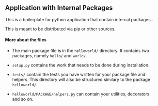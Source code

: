 ## Application with Internal Packages

This is a boilerplate for python application that contain internal packages..

This is meant to be distributed via pip or other sources.


#### More about the files

- The main package file is in the `helloworld/` directory. It contains two packages, namely `hello/` and `world/`. 

- `setup.py` contains the work that needs to be done during installation.

- `tests/` contain the tests you have written for your package file and helpers. This directory will also be structured similary to the package `helloworld/`.

- `helloworld/PACKAGE/helpers.py` can contain your utilities, decorators and so on.
